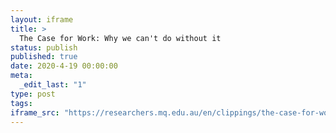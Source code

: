 ```yaml
---
layout: iframe
title: >
  The Case for Work: Why we can't do without it
status: publish
published: true
date: 2020-4-19 00:00:00
meta:
  _edit_last: "1"
type: post
tags:
iframe_src: "https://researchers.mq.edu.au/en/clippings/the-case-for-work-why-we-cant-do-without-it"
---
```

        